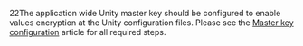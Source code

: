 22The application wide Unity master key should be configured to enable values encryption at the Unity configuration files.
Please see the [Master key configuration](../../unity-common/master-key-configuration.md) article for all required steps.
